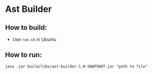 # Ast Builder

## How to build:
* Use `run.sh` in Ubuntu

## How to run:
`java -jar build/libs/ast-builder-1.0-SNAPSHOT.jar "path to file"` 